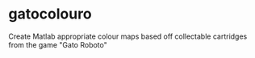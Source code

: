 # gatocolouro
Create Matlab appropriate colour maps based off collectable cartridges from the game "Gato Roboto"
